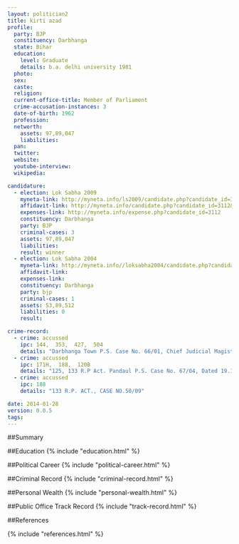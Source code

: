 ```yaml
---
layout: politician2
title: kirti azad
profile: 
  party: BJP
  constituency: Darbhanga
  state: Bihar
  education: 
    level: Graduate
    details: b.a. delhi university 1981
  photo: 
  sex: 
  caste: 
  religion: 
  current-office-title: Member of Parliament
  crime-accusation-instances: 3
  date-of-birth: 1962
  profession: 
  networth: 
    assets: 97,89,047
    liabilities: 
  pan: 
  twitter: 
  website: 
  youtube-interview: 
  wikipedia: 

candidature: 
  - election: Lok Sabha 2009
    myneta-link: http://myneta.info/ls2009/candidate.php?candidate_id=3112
    affidavit-link: http://myneta.info/candidate.php?candidate_id=3112&scan=original
    expenses-link: http://myneta.info/expense.php?candidate_id=3112
    constituency: Darbhanga 
    party: BJP
    criminal-cases: 3
    assets: 97,89,047
    liabilities: 
    result: winner 
  - election: Lok Sabha 2004
    myneta-link: http://myneta.info//loksabha2004/candidate.php?candidate_id=569
    affidavit-link: 
    expenses-link: 
    constituency: Darbhanga 
    party: bjp
    criminal-cases: 1
    assets: 53,89,512
    liabilities: 0
    result:  

crime-record: 
  - crime: accussed
    ipc: 144,  353,  427,  504
    details: "Darbhanga Town P.S. Case No. 66/01, Chief Judicial Magistrate Darbanga, Dated 22.08.2001" 
  - crime: accussed
    ipc: 171H,  188,  120B
    details: "125, 133 R.P Act. Pandaul P.S. Case No. 67/04, Dated 19.10.2005, Chief Judicial Magistrate Madhubani" 
  - crime: accussed
    ipc: 188
    details: "133 R.P. ACT., CASE NO.50/09" 

date: 2014-01-28
version: 0.0.5
tags: 
---
```

##Summary


##Education
{% include "education.html" %}


##Political Career
{% include "political-career.html" %}


##Criminal Record
{% include "criminal-record.html" %}


##Personal Wealth
{% include "personal-wealth.html" %}


##Public Office Track Record
{% include "track-record.html" %}


##References


{% include "references.html" %}